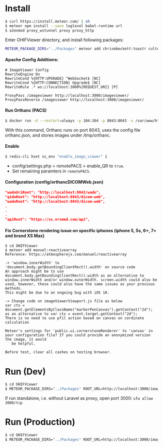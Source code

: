 # Install 
```bash
$ curl https://install.meteor.com/ | sh
$ meteor npm install --save loglevel babel-runtime url
$ a2enmod proxy_wstunnel proxy proxy_http
```

Enter OHIFViewer directory, and install following packages:
```bash
METEOR_PACKAGE_DIRS="../Packages" meteor add chrismbeckett:toastr cultofcoders:persistent-session templates:array --allow-superuser
```

#### Apache Config Additions: #### 
```
# ImageViewer Config
RewriteEngine On
RewriteCond %{HTTP:UPGRADE} ^WebSocket$ [NC]
RewriteCond %{HTTP:CONNECTION} Upgrade$ [NC]
RewriteRule .* ws://localhost:3000%{REQUEST_URI} [P]
        
ProxyPass /imageviewer http://localhost:3000/imageviewer/
ProxyPassReverse /imageviewer http://localhost:3000/imageviewer/
```
    
#### Run Orthanc (PACS)
```bash
$ docker run -d --restart=always -p 104:104 -p 8043:8043 -v /var/www/html/scriptsender/config/orthanc.json:/etc/orthanc/orthanc.json:ro -v /tmp/orthanc/:/var/lib/orthanc/db/ jodogne/orthanc-plugins
```
With this command, Orthanc runs on port 8043, uses the config file orthanc.json, and stores images under /tmp/orthanc.

#### Enable
```bash
$ redis-cli hset ss_env "enable_image_viewer" 1
```
* config/settings.php > remotePACS > enable_QR to `true`.
* Set remaining paramters in `remotePACS`.

#### Configuration (config/orthancDICOMWeb.json)
```json
"wadoUriRoot": "http://localhost:8043/wado",
"qidoRoot": "http://localhost:8043/dicom-web",
"wadoRoot": "http://localhost:8043/dicom-web",
.
.
.
"apiRoot": "https://ss.nrsmed.com/api",
```
#### Fix Cornerstone rendering issue on specific iphones (iphone 5, 5s, 6+, 7+ and brand XS Max)
```Install ReactiveArray package
$ cd OHIFViewer
$ meteor add manuel:reactivearray
Reference: https://atmospherejs.com/manuel/reactivearray
```
```Change 
-> 'window.innerWidth' to 'document.body.getBoundingClientRect().width' on source code
An approach might be to use document.body.getBoundingClientRect().width as an alternative to window.innerWidth and/or window.outerWidth. screen.width could also be used, however, these could also have the same issues as your previous methods.
This might be due to an ongoing bug with iOS 10.

-> Change code on imageViewerViewport.js file as below 
var ctx = document.getElementsByClassName("markerPenCanvas").getContext("2d"); as an alternative to var ctx = event.target.getContext("2d");
There is no need to use pfil action based on canvas on cordinate calculation
```
```Change 
Meteor's settings for 'public.ui.cornerstoneRenderer' to 'canvas' in your configuration file? If you could provide an anonymized version the image, it would 
   be helpful.

```
```Test 
Before test, clear all cashes on testing browser.
```

# Run (Dev)
```bash
$ cd OHIFViewer
$ METEOR_PACKAGE_DIRS="../Packages" ROOT_URL=http://localhost:3000/imageviewer meteor --settings ../config/orthancDICOMWeb.json --allow-superuser
```
If run standalone, i.e. without Laravel as proxy, open port 3000: `ufw allow 3000/tcp`

# Run (Production)
```bash
$ cd OHIFViewer
$ METEOR_PACKAGE_DIRS="../Packages" ROOT_URL=http://localhost:3000/imageviewer nohup meteor --settings ../config/orthancDICOMWeb.json --allow-superuser --production > /var/log/scriptsender/meteor.log 2>&1 &
```